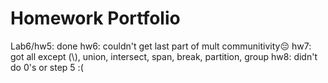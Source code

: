Homework Portfolio
==================

Lab6/hw5: done
hw6: couldn't get last part of mult communitivity😔
hw7: got all except (\\), union, intersect, span, break, partition, group
hw8: didn't do 0's or step 5 :(
